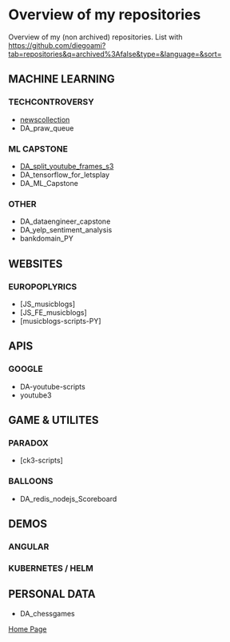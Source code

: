 # Overview of my repositories

Overview of my (non archived) repositories. List with https://github.com/diegoami?tab=repositories&q=archived%3Afalse&type=&language=&sort=

## MACHINE LEARNING

### TECHCONTROVERSY

* [newscollection](http://github.com/diegoam/newscollection)
* DA_praw_queue

### ML CAPSTONE

* [DA_split_youtube_frames_s3](http://github.com/diegoam/DA_split_youtube_frames_s3)
* DA_tensorflow_for_letsplay
* DA_ML_Capstone


### OTHER

* DA_dataengineer_capstone
* DA_yelp_sentiment_analysis
* bankdomain_PY

## WEBSITES

### EUROPOPLYRICS

* [JS_musicblogs]
* [JS_FE_musicblogs]
* [musicblogs-scripts-PY] 

## APIS

### GOOGLE

* DA-youtube-scripts
* youtube3


## GAME & UTILITES

### PARADOX

* [ck3-scripts]

### BALLOONS

* DA_redis_nodejs_Scoreboard

## DEMOS

### ANGULAR


### KUBERNETES / HELM


## PERSONAL DATA

* DA_chessgames

[Home Page](http://www.amicabile.com/)
